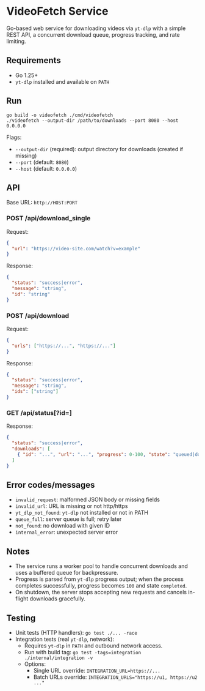# VideoFetch Service

Go-based web service for downloading videos via `yt-dlp` with a simple REST API, a concurrent download queue, progress tracking, and rate limiting.

## Requirements

- Go 1.25+
- `yt-dlp` installed and available on `PATH`

## Run

```shell
go build -o videofetch ./cmd/videofetch
./videofetch --output-dir /path/to/downloads --port 8080 --host 0.0.0.0
```

Flags:

- `--output-dir` (required): output directory for downloads (created if missing)
- `--port` (default: `8080`)
- `--host` (default: `0.0.0.0`)

## API

Base URL: `http://HOST:PORT`

### POST /api/download_single

Request:

```json
{
  "url": "https://video-site.com/watch?v=example"
}
```

Response:

```json
{
  "status": "success|error",
  "message": "string",
  "id": "string"
}
```

### POST /api/download

Request:

```json
{
  "urls": ["https://...", "https://..."]
}
```

Response:

```json
{
  "status": "success|error",
  "message": "string",
  "ids": ["string"]
}
```

### GET /api/status[?id=<download-id>]

Response:

```json
{
  "status": "success|error",
  "downloads": [
    { "id": "...", "url": "...", "progress": 0-100, "state": "queued|downloading|completed|failed", "error": "string" }
  ]
}
```

## Error codes/messages

- `invalid_request`: malformed JSON body or missing fields
- `invalid_url`: URL is missing or not http/https
- `yt_dlp_not_found`: `yt-dlp` not installed or not in PATH
- `queue_full`: server queue is full; retry later
- `not_found`: no download with given ID
- `internal_error`: unexpected server error

## Notes

- The service runs a worker pool to handle concurrent downloads and uses a buffered queue for backpressure.
- Progress is parsed from `yt-dlp` progress output; when the process completes successfully, progress becomes `100` and state `completed`.
- On shutdown, the server stops accepting new requests and cancels in-flight downloads gracefully.

## Testing

- Unit tests (HTTP handlers): `go test ./... -race`
- Integration tests (real `yt-dlp`, network):
  - Requires `yt-dlp` in `PATH` and outbound network access.
  - Run with build tag: `go test -tags=integration ./internal/integration -v`
  - Options:
    - Single URL override: `INTEGRATION_URL=https://...`
    - Batch URLs override: `INTEGRATION_URLS="https://u1, https://u2 ..."`
